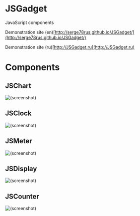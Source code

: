 # JSGadget

JavaScript components

Demonstration site (en)[http://serge78rus.github.io/JSGadget/](http://serge78rus.github.io/JSGadget/)

Demonstration site (ru)[http://JSGadget.ru](http://JSGadget.ru)

# Components

## JSChart

![(screenshot)](http://serge78rus.github.io/JSGadget/img/jschart.png)

## JSClock

![(screenshot)](http://serge78rus.github.io/JSGadget/img/jsclock.png)

## JSMeter

![(screenshot)](http://serge78rus.github.io/JSGadget/img/jsmeter.png)

## JSDisplay

![(screenshot)](http://serge78rus.github.io/JSGadget/img/jsdisplay.png)

## JSCounter

![(screenshot)](http://serge78rus.github.io/JSGadget/img/jscounter.png)

